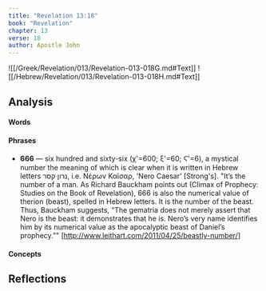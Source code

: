 ```yaml
---
title: "Revelation 13:18"
book: "Revelation"
chapter: 13
verse: 18
author: Apostle John
---
```

![[/Greek/Revelation/013/Revelation-013-018G.md#Text]]
![[/Hebrew/Revelation/013/Revelation-013-018H.md#Text]]

## Analysis

#### Words

#### Phrases
- **666** — six hundred and sixty-six (χ'=600; ξ'=60; Ϛ'=6), a mystical number the meaning of which is clear when it is written in Hebrew letters נרון קסר, i.e. Νέρων Καῖσαρ, 'Nero Caesar' [Strong's]. "It’s the number of a man.  As Richard Bauckham points out (Climax of Prophecy: Studies on the Book of Revelation), 666 is also the numerical value of therion (beast), spelled in Hebrew letters.  It is the number of the beast.  Thus, Bauckham suggests, “The gematria does not merely assert that Nero is the beast: it demonstrates that he is.  Nero’s very name identifies him by its numerical value as the apocalyptic beast of Daniel’s prophecy.”" [http://www.leithart.com/2011/04/25/beastly-number/]

#### Concepts

## Reflections
